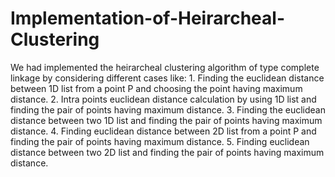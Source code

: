# Implementation-of-Heirarcheal-Clustering

We had implemented the heirarcheal clustering algorithm of type complete linkage by considering different cases like: 
                    1. Finding the euclidean distance between 1D list from a point P and choosing the point having maximum distance. 
                    2. Intra points euclidean distance calculation by using 1D list and finding the pair of points having maximum distance. 
                    3. Finding the euclidean distance between two 1D list and finding the pair of points having maximum distance.
                    4. Finding euclidean distance between 2D list from a point P and finding the pair of points having maximum distance. 
                    5. Finding euclidean distance between two 2D list and finding the pair of points having maximum distance. 
